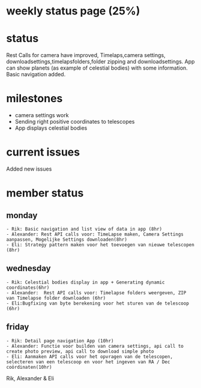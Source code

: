 # weekly status page (25%)

# status
Rest Calls for camera have improved, Timelaps,camera settings, downloadsettings,timelapsfolders,folder zipping and downloadsettings.
App can show planets (as example of celestial bodies) with some information. Basic navigation added.

# milestones
- camera settings work
- Sending right positive coordinates to telescopes
- App displays celestial bodies

# current issues
Added new issues 
# member status
## monday
    - Rik: Basic navigation and list view of data in app (8hr)
    - Alexander: Rest API calls voor: TimeLapse maken, Camera Settings aanpassen, Mogelijke Settings downloaden(8hr)
    - Eli: Strategy pattern maken voor het toevoegen van nieuwe telescopen (8hr)
## wednesday
    - Rik: Celestial bodies display in app + Generating dynamic coordinates(6hr)
    - Alexander:  Rest API calls voor: Timelapse folders weergeven, ZIP van Timelapse folder downloaden (6hr)
    - Eli:Bugfixing van byte berekening voor het sturen van de telescoop  (6hr)
## friday
    - Rik: Detail page navigation App (10hr)
    - Alexander: Functie voor builden van camera settings, api call to create photo preview, api call to download simple photo
    - Eli: Aanmaken API calls voor het opvragen van de telescopen, selecteren van een telescoop en voor het ingeven van RA / Dec coördinaten(10hr)
    
Rik, Alexander & Eli
